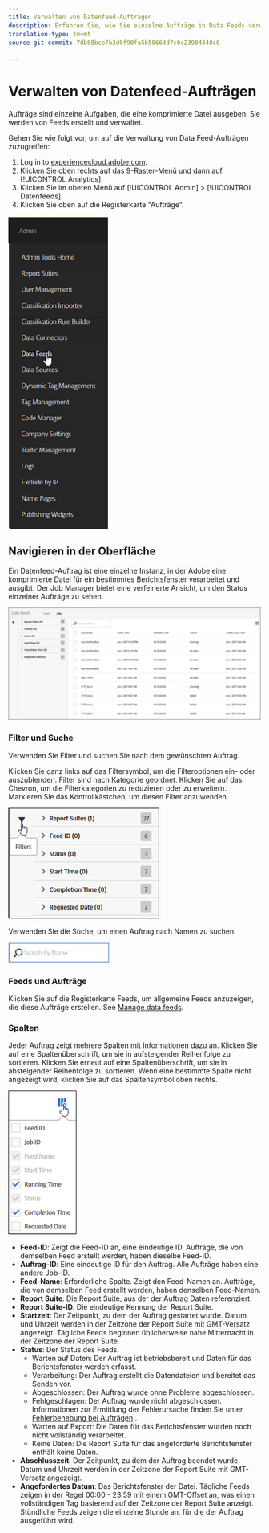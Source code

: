 ```yaml
---
title: Verwalten von Datenfeed-Aufträgen
description: Erfahren Sie, wie Sie einzelne Aufträge in Data Feeds verwalten.
translation-type: tm+mt
source-git-commit: 7db88bce7b3d0f90fa5b50664d7c0c23904348c0

---
```



# Verwalten von Datenfeed-Aufträgen

Aufträge sind einzelne Aufgaben, die eine komprimierte Datei ausgeben. Sie werden von Feeds erstellt und verwaltet.

Gehen Sie wie folgt vor, um auf die Verwaltung von Data Feed-Aufträgen zuzugreifen:

1. Log in to [experiencecloud.adobe.com](https://experiencecloud.adobe.com).
2. Klicken Sie oben rechts auf das 9-Raster-Menü und dann auf [!UICONTROL Analytics].
3. Klicken Sie im oberen Menü auf [!UICONTROL Admin] &gt; [!UICONTROL Datenfeeds].
4. Klicken Sie oben auf die Registerkarte "Aufträge".

![Datenfeed-Menü](assets/AdminMenu.png)

## Navigieren in der Oberfläche

Ein Datenfeed-Auftrag ist eine einzelne Instanz, in der Adobe eine komprimierte Datei für ein bestimmtes Berichtsfenster verarbeitet und ausgibt. Der Job Manager bietet eine verfeinerte Ansicht, um den Status einzelner Aufträge zu sehen.

![Aufträge](assets/jobs.jpg)

### Filter und Suche

Verwenden Sie Filter und suchen Sie nach dem gewünschten Auftrag.

Klicken Sie ganz links auf das Filtersymbol, um die Filteroptionen ein- oder auszublenden. Filter sind nach Kategorie geordnet. Klicken Sie auf das Chevron, um die Filterkategorien zu reduzieren oder zu erweitern. Markieren Sie das Kontrollkästchen, um diesen Filter anzuwenden.

![Filter](assets/jobs-filter.jpg)

Verwenden Sie die Suche, um einen Auftrag nach Namen zu suchen.

![Durchsuchen](assets/search.jpg)

### Feeds und Aufträge

Klicken Sie auf die Registerkarte Feeds, um allgemeine Feeds anzuzeigen, die diese Aufträge erstellen. See [Manage data feeds](df-manage-feeds.md).

### Spalten

Jeder Auftrag zeigt mehrere Spalten mit Informationen dazu an. Klicken Sie auf eine Spaltenüberschrift, um sie in aufsteigender Reihenfolge zu sortieren. Klicken Sie erneut auf eine Spaltenüberschrift, um sie in absteigender Reihenfolge zu sortieren. Wenn eine bestimmte Spalte nicht angezeigt wird, klicken Sie auf das Spaltensymbol oben rechts.

![Spaltensymbol](assets/job-cols.jpg)

* **Feed-ID**: Zeigt die Feed-ID an, eine eindeutige ID. Aufträge, die von demselben Feed erstellt werden, haben dieselbe Feed-ID.
* **Auftrag-ID**: Eine eindeutige ID für den Auftrag. Alle Aufträge haben eine andere Job-ID.
* **Feed-Name**: Erforderliche Spalte. Zeigt den Feed-Namen an. Aufträge, die von demselben Feed erstellt werden, haben denselben Feed-Namen.
* **Report Suite**: Die Report Suite, aus der der Auftrag Daten referenziert.
* **Report Suite-ID**: Die eindeutige Kennung der Report Suite.
* **Startzeit**: Der Zeitpunkt, zu dem der Auftrag gestartet wurde. Datum und Uhrzeit werden in der Zeitzone der Report Suite mit GMT-Versatz angezeigt. Tägliche Feeds beginnen üblicherweise nahe Mitternacht in der Zeitzone der Report Suite.
* **Status**: Der Status des Feeds.
   * Warten auf Daten: Der Auftrag ist betriebsbereit und Daten für das Berichtsfenster werden erfasst.
   * Verarbeitung: Der Auftrag erstellt die Datendateien und bereitet das Senden vor.
   * Abgeschlossen: Der Auftrag wurde ohne Probleme abgeschlossen.
   * Fehlgeschlagen: Der Auftrag wurde nicht abgeschlossen. Informationen zur Ermittlung der Fehlerursache finden Sie unter [Fehlerbehebung bei Aufträgen](jobs-troubleshooting.md) .
   * Warten auf Export: Die Daten für das Berichtsfenster wurden noch nicht vollständig verarbeitet.
   * Keine Daten: Die Report Suite für das angeforderte Berichtsfenster enthält keine Daten.
* **Abschlusszeit**: Der Zeitpunkt, zu dem der Auftrag beendet wurde. Datum und Uhrzeit werden in der Zeitzone der Report Suite mit GMT-Versatz angezeigt.
* **Angefordertes Datum**: Das Berichtsfenster der Datei. Tägliche Feeds zeigen in der Regel 00:00 - 23:59 mit einem GMT-Offset an, was einen vollständigen Tag basierend auf der Zeitzone der Report Suite anzeigt. Stündliche Feeds zeigen die einzelne Stunde an, für die der Auftrag ausgeführt wird.
